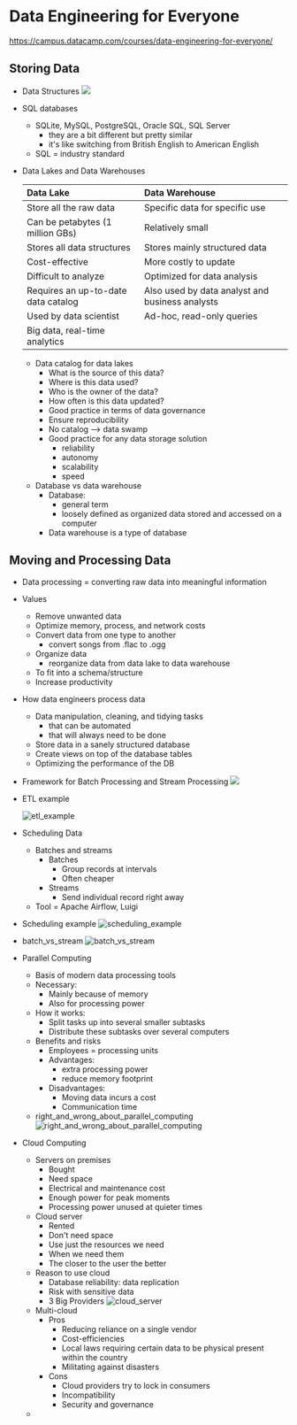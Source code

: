# Data Engineering for Everyone

https://campus.datacamp.com/courses/data-engineering-for-everyone/



## Storing Data

- Data Structures
  ![](img/data_structures.jpg)

- SQL databases

  - SQLite, MySQL, PostgreSQL, Oracle SQL, SQL Server
    - they are a bit different but pretty similar
    - it's like switching from British English to American English
  - SQL = industry standard

- Data Lakes and Data Warehouses

  | Data Lake                           | Data Warehouse                                  |
  | :---------------------------------- | :---------------------------------------------- |
  | Store all the raw data              | Specific data for specific use                  |
  | Can be petabytes (1 million GBs)    | Relatively small                                |
  | Stores all data structures          | Stores mainly structured data                   |
  | Cost-effective                      | More costly to update                           |
  | Difficult to analyze                | Optimized for data analysis                     |
  | Requires an up-to-date data catalog | Also used by data analyst and business analysts |
  | Used by data scientist              | Ad-hoc, read-only queries                       |
  | Big data, real-time analytics       |                                                 |

  - Data catalog for data lakes
    - What is the source of this data?
    - Where is this data used?
    - Who is the owner of the data?
    - How often is this data updated?
    - Good practice in terms of data governance
    - Ensure reproducibility
    - No catalog --> data swamp
    - Good practice for any data storage solution
      - reliability
      - autonomy
      - scalability
      - speed
  - Database vs data warehouse
    - Database:
      - general term
      - loosely defined as organized data stored and accessed on a computer
    - Data warehouse is a type of database



## Moving and Processing Data

- Data processing = converting raw data into meaningful information

- Values

  - Remove unwanted data
  - Optimize memory, process, and network costs
  - Convert data from one type to another
    - convert songs from .flac to .ogg
  - Organize data
    - reorganize data from data lake to data warehouse
  - To fit into a schema/structure
  - Increase productivity

- How data engineers process data

  - Data manipulation, cleaning, and tidying tasks
    - that can be automated
    - that will always need to be done
  - Store data in a sanely structured database
  - Create views on top of the database tables
  - Optimizing the performance of the DB

- Framework for Batch Processing and Stream Processing
  ![](img/framework_data_proc.jpg)

- ETL example

  ![etl_example](img/datacamp_data_engineering_course/etl_example.jpg)

- Scheduling Data

  - Batches and streams
    - Batches
      - Group records at intervals
      - Often cheaper
    - Streams
      - Send individual record right away
  - Tool = Apache Airflow, Luigi

- Scheduling example
  ![scheduling_example](img/datacamp_data_engineering_course/scheduling_example-1617966690103.jpg)

- batch_vs_stream
  ![batch_vs_stream](img/datacamp_data_engineering_course/batch_vs_stream.jpg)
- Parallel Computing
  - Basis of modern data processing tools
  - Necessary:
    - Mainly because of memory
    - Also for processing power
  - How it works:
    - Split tasks up into several smaller subtasks
    - Distribute these subtasks over several computers
  - Benefits and risks
    - Employees = processing units
    - Advantages:
      - extra processing power
      - reduce memory footprint
    - Disadvantages:
      - Moving data incurs a cost
      - Communication time
  - right_and_wrong_about_parallel_computing
    ![right_and_wrong_about_parallel_computing](img/datacamp_data_engineering_course/right_and_wrong_about_parallel_computing.jpg)
- Cloud Computing
  - Servers on premises
    - Bought
    - Need space
    - Electrical and maintenance cost
    - Enough power for peak moments
    - Processing power unused at quieter times
  - Cloud server
    - Rented
    - Don't need space
    - Use just the resources we need
    - When we need them
    - The closer to the user the better
  - Reason to use cloud
    - Database reliability: data replication
    - Risk with sensitive data
    - 3 Big Providers
      ![cloud_server](img/datacamp_data_engineering_course/cloud_server.jpg)
  - Multi-cloud
    - Pros
      - Reducing reliance on a single vendor
      - Cost-efficiencies
      - Local laws requiring certain data to be physical present within the country
      - Militating against disasters
    - Cons
      - Cloud providers try to lock in consumers
      - Incompatibility
      - Security and governance
  - 

